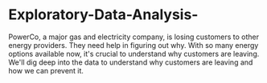 # Exploratory-Data-Analysis-
PowerCo, a major gas and electricity company, is losing customers to other energy providers. They need  help in figuring out why. With so many energy options available now, it's crucial to understand why customers are leaving. We'll dig deep into the data to understand why customers are leaving and how we can prevent it.
